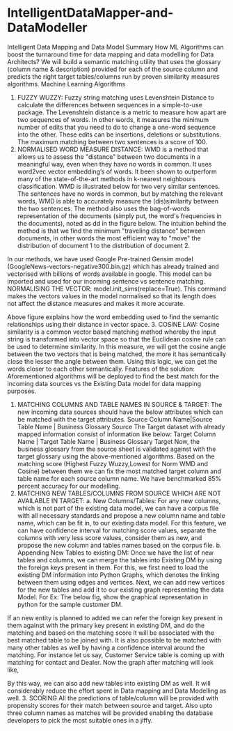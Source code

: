 # IntelligentDataMapper-and-DataModeller

Intelligent Data Mapping and Data Model
Summary
How ML Algorithms can boost the turnaround time for data mapping and data modelling for Data Architects? We will build a semantic matching utility that uses the glossary (column name & description) provided for each of the source column and predicts the right target tables/columns run by proven similarity measures algorithms. 
Machine Learning Algorithms
1.	FUZZY WUZZY: 
Fuzzy string matching uses Levenshtein Distance to calculate the differences between sequences in a simple-to-use package. The Levenshtein distance is a metric to measure how apart are two sequences of words. In other words, it measures the minimum number of edits that you need to do to change a one-word sequence into the other. These edits can be insertions, deletions or substitutions.  The maximum matching between two sentences is a score of 100. 
2.	NORMALISED WORD MEASURE DISTANCE:
WMD is a method that allows us to assess the "distance" between two documents in a meaningful way, even when they have no words in common. It uses word2vec vector embedding’s of words. It been shown to outperform many of the state-of-the-art methods in k-nearest neighbours classification.
WMD is illustrated below for two very similar sentences. The sentences have no words in common, but by matching the relevant words, WMD is able to accurately measure the (dis)similarity between the two sentences. The method also uses the bag-of-words representation of the documents (simply put, the word's frequencies in the documents), noted as dd in the figure below. The intuition behind the method is that we find the minimum "traveling distance" between documents, in other words the most efficient way to "move" the distribution of document 1 to the distribution of document 2.

In our methods, we have used Google Pre-trained Gensim model (GoogleNews-vectors-negative300.bin.gz) which has already trained and vectorised with billions of words available in google. This model can be imported and used for our incoming sentence vs sentence matching. 
NORMALISING THE VECTOR:
	model.init_sims(replace=True). This command makes the vectors values in the model normalised so that its length does not affect the distance measures and makes it more accurate.

 
Above figure explains how the word embedding used to find the semantic relationships using their distance in vector space.
3.	COSINE LAW:
Cosine similarity is a common vector based matching method whereby the input string is transformed into vector space so that the Euclidean cosine rule can be used to determine similarity.
In this measure, we will get the cosine angle between the two vectors that is being matched, the more it has semantically close the lesser the angle between them. Using this logic, we can get the words closer to each other semantically.
Features of the solution:
Aforementioned algorithms will be deployed to find the best match for the incoming data sources vs the Existing Data model for data mapping purposes.
1.	MATCHING COLUMNS AND TABLE NAMES IN SOURCE & TARGET:
The new incoming data sources should have the below attributes which can be matched with the target attributes.
Source Column Name|Source Table Name | Business Glossary Source
The Target dataset with already mapped information consist of information like below:
Target Column Name | Target Table Name | Business Glossary Target
Now, the business glossary from the source sheet is validated against with the target glossary using the above-mentioned algorithms. Based on the matching score (Highest Fuzzy Wuzzy,Lowest for Norm WMD and Cosine) between them we can fix the most matched target column and table name for each source column name.
We have benchmarked 85% percent accuracy for our modelling.
2.	MATCHING NEW TABLES/COLUMNS FROM SOURCE WHICH ARE NOT AVAILABLE IN TARGET:
a.	New Columns/Tables:
For any new columns, which is not part of the existing data model, we can have a corpus file with all necessary standards and propose a new column name and table name, which can be fit in, to our existing data model. For this feature, we can have confidence interval for matching score values, separate the columns with very less score values, consider them as new, and propose the new column and tables names based on the corpus file.
b.	Appending New Tables to existing DM:
Once we have the list of new tables and columns, we can merge the tables into Existing DM by using the foreign keys present in them. 
For this, we first need to load the existing DM information into Python Graphs, which denotes the linking between them using edges and vertices. 
Next, we can add new vertices for the new tables and add it to our existing graph representing the data Model.
For Ex:
The below fig, show the graphical representation in python for the sample customer DM. 
 
If an new entity is planned to added we can refer the foreign key present in them against with the primary key present in existing DM, and do the matching and based on the matching score it will be associated with the best matched table to be joined with. It is also possible to be matched with many other tables as well by having a confidence interval around the matching.
For instance let us say, Customer Service table is coming up with matching for contact and Dealer. Now the graph after matching will look like,

 
By this way, we can also add new tables into existing DM as well. It will considerably reduce the effort spent in Data mapping and Data Modelling as well.
3.	SCORING
All the predictions of table/column will be provided with propensity scores for their match between source and target. Also upto three column names as matches will be provided enabling the database developers to pick the most suitable ones in a jiffy. 
